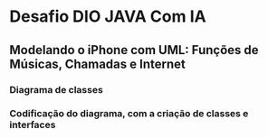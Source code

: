# Desafio DIO JAVA  Com IA
## Modelando o iPhone com UML: Funções de Músicas, Chamadas e Internet

### Diagrama de classes
### Codificação do diagrama, com a criação de classes e interfaces
